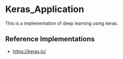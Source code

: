 Keras_Application
===
This is a implementation of deep learning using keras.


Reference Implementations
---
+ https://keras.io/